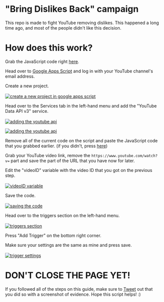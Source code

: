 # "Bring Dislikes Back" campaign

This repo is made to fight YouTube removing dislikes. This happened a long time ago, and most of the people didn't like this decision. 

# How does this work?

Grab the JavaScript code right [here](#).<br>

Head over to [Google Apps Script](https://script.google.com) and log in with your YouTube channel's email address. <br>

Create a new project.<br><br>
[![create a new project in google apps script](https://cdn.upload.systems/uploads/dCSnPwbg.png)](https://script.google.com)<br>

Head over to the Services tab in the left-hand menu and add the "YouTube Data API v3" service.<br><br>
[![adding the youtube api](https://cdn.upload.systems/uploads/UPfV3F2B.png)](https://script.google.com)<br>

[![adding the youtube api](https://cdn.upload.systems/uploads/56fDBB36.png)](https://script.google.com)<br>

Remove all of the current code on the script and paste the JavaScript code that you grabbed earlier. (if you didn't, press [here](#))<br>

Grab your YouTube video link, remove the `https://www.youtube.com/watch?v=` part and save the part of the URL that you have now for later.<br>

Edit the "videoID" variable with the video ID that you got on the previous step.<br><br>
[![videoID variable](https://i.imgur.com/NgqGDGh.png)](https://script.google.com)<br>

Save the code.<br><br>
[![saving the code](https://i.imgur.com/ijKV0qc.png)](https://script.google.com)<br>

Head over to the triggers section on the left-hand menu.<br><br>
[![triggers section](https://cdn.upload.systems/uploads/RVhRDXFL.png)](https://script.google.com)<br>

Press "Add Trigger" on the bottom right corner.<br>

Make sure your settings are the same as mine and press save.<br><br>
[![trigger settings](https://cdn.upload.systems/uploads/kj0VxZq4.png)](https://script.google.com)

# DON'T CLOSE THE PAGE YET!
If you followed all of the steps on this guide, make sure to [Tweet](https://twitter.com/intent/tweet/?text=&url=hey!%20I%20just%20made%20myself%20a%20volunteer%20of%20the%20Bring%20Dislikes%20Back%20campaign.%20here%27s%20my%20screenshot!%20@DevArxify) out that you did so with a screenshot of evidence. Hope this script helps! :)
